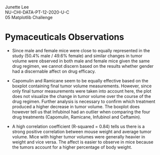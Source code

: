 Junette Lee\
NU-CHI-DATA-PT-12-2020-U-C\
05 Matplotlib Challenge

# Pymaceuticals Observations

* Since male and female mice were close to equally represented in the study (50.4% male / 49.6% female) and similar changes in tumor volume were observed in both male and female mice given the same drug regimen, we cannot discern based on the results whether gender had a discernable affect on drug efficacy.

* Capomulin and Ramicane seem to be equally effective based on the boxplot containing final tumor volume measurements. However, since only final tumor measurements were taken into account here, the plot does not visualize the change in tumor volume over the course of the drug regimen. Further analysis is necessary to confirm which treatment produced a higher decrease in tumor volume. The boxplot does however tell us that Infubinol had an outlier when comparing the four drug treatments (Capomulin, Ramicane, Infubinol and Ceftamin).

* A high correlation coefficient (R-squared = 0.84) tells us there is a strong positive correlation between mouse weight and average tumor volume. Mice with higher tumor volumes were generally heavier in weight and vice versa. The affect is easier to observe in mice because the tumors account for a higher percentage of body weight.
